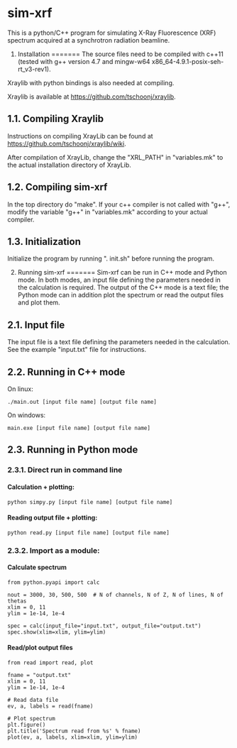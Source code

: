 sim-xrf
=======
This is a python/C++ program for simulating X-Ray Fluorescence (XRF) spectrum acquired at a synchrotron radiation beamline.


1. Installation
=======
The source files need to be compiled with c++11 (tested with g++ version 4.7 and mingw-w64 x86_64-4.9.1-posix-seh-rt_v3-rev1). 

Xraylib with python bindings is also needed at compiling.

Xraylib is available at https://github.com/tschoonj/xraylib.

1.1. Compiling Xraylib
-------
Instructions on compiling XrayLib can be found at https://github.com/tschoonj/xraylib/wiki.

After compilation of XrayLib, change the "XRL_PATH" in "variables.mk" to the actual installation directory of XrayLib.

1.2. Compiling sim-xrf
-------
In the top directory do "make". If your c++ compiler is not called with "g++", modify the variable "g++" in "variables.mk" according to your actual compiler.

1.3. Initialization
-------
Initialize the program by running ". init.sh" before running the program.


2. Running sim-xrf
=======
Sim-xrf can be run in C++ mode and Python mode. In both modes, an input file defining the parameters needed in the calculation is required.
The output of the C++ mode is a text file; the Python mode can in addition plot the spectrum or read the output files and plot them. 

2.1. Input file
-------
The input file is a text file defining the parameters needed in the calculation. See the example "input.txt" file for instructions.

2.2. Running in C++ mode
-------
On linux:

    ./main.out [input file name] [output file name]

On windows:

    main.exe [input file name] [output file name]

2.3. Running in Python mode
-------
### 2.3.1. Direct run in command line

####  Calculation + plotting:


    python simpy.py [input file name] [output file name]
    
#### Reading output file + plotting:


    python read.py [input file name] [output file name]
    
### 2.3.2. Import as a module:

#### Calculate spectrum


    from python.pyapi import calc
    
    nout = 3000, 30, 500, 500  # N of channels, N of Z, N of lines, N of thetas
    xlim = 0, 11
    ylim = 1e-14, 1e-4
    
    spec = calc(input_file="input.txt", output_file="output.txt")
    spec.show(xlim=xlim, ylim=ylim)

#### Read/plot output files


    from read import read, plot
        
    fname = "output.txt"
    xlim = 0, 11
    ylim = 1e-14, 1e-4
    
    # Read data file
    ev, a, labels = read(fname)
    
    # Plot spectrum
    plt.figure()
    plt.title('Spectrum read from %s' % fname)
    plot(ev, a, labels, xlim=xlim, ylim=ylim)